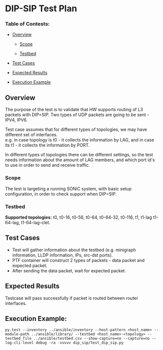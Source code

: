 
# DIP-SIP Test Plan

### Table of Contests:

- [Overview](#overview)

  * [Scope](#scope)

  * [Testbed](#testbed)

- [Test Cases](#test-cases)

- [Expected Results](#excpected-results)

- [Execution Example](#execution-example)


## Overview
The purpose of the test is to validate that HW supports routing of L3 packets with DIP=SIP. 
Two types of UDP packets are going to be sent - IPV4, IPV6. 


Test case assumes that for different types of topologies, we may have different set of interfaces.  
e.g. in case topology is t0 - it collects the information by LAG, and in case its t1 - it collects the information by PORT.


In different types of topologies there can be different settings, so the test needs information about the amount of LAG members, and which port id's to use in order to send and receive traffic. 

### Scope
The test is targeting a running SONiC system, with basic setup configuration, in order to check support when DIP=SIP. 

### Testbed

**Supported topologies:** 
t0, t0-16, t0-56, t0-64, t0-64-32, t0-116, t1, t1-lag t1-64-lag, t1-64-lag-clet.


## Test Cases
- Test will gather information about the testbed (e.g. minigraph information, LLDP information,
IPs, src-dst ports).
- PTF container will construct 2 types of packets - data packet and expected packet. 
- After sending the data packet, wait for expected packet.

## Expected Results
Testcase will pass successfully if packet is routed between router interfaces. 

## Execution Example:

`py.test --inventory ../ansible/inventory --host-pattern <host_name> --module-path ../ansible/library/ --testbed <host_name>-<topology> --testbed_file ../ansible/testbed.csv --show-capture=no --capture=no --log-cli-level debug -ra -vvvvv dip_sip/test_dip_sip.py`

